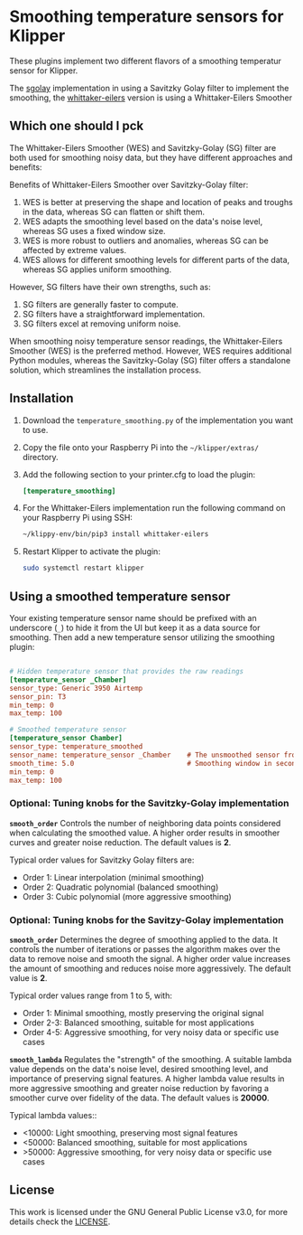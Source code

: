 # Smoothing temperature sensors for Klipper

These plugins implement two different flavors of a smoothing temperatur sensor for Klipper.

The [sgolay](./sgolay/) implementation in using a Savitzky Golay filter to implement the smoothing, the [whittaker-eilers](./whittaker-eilers/) version is using a Whittaker-Eilers Smoother

## Which one should I pck

The Whittaker-Eilers Smoother (WES) and Savitzky-Golay (SG) filter are both used for smoothing noisy data, but they have different approaches and benefits:

Benefits of Whittaker-Eilers Smoother over Savitzky-Golay filter:

1. WES is better at preserving the shape and location of peaks and troughs in the data, whereas SG can flatten or shift them.
2. WES adapts the smoothing level based on the data's noise level, whereas SG uses a fixed window size.
3. WES is more robust to outliers and anomalies, whereas SG can be affected by extreme values.
4. WES allows for different smoothing levels for different parts of the data, whereas SG applies uniform smoothing.

However, SG filters have their own strengths, such as:

1. SG filters are generally faster to compute.
2. SG filters have a straightforward implementation.
3. SG filters excel at removing uniform noise.

When smoothing noisy temperature sensor readings, the Whittaker-Eilers Smoother (WES) is the preferred method. However, WES requires additional Python modules, whereas the Savitzky-Golay (SG) filter offers a standalone solution, which streamlines the installation process.

## Installation

1. Download the `temperature_smoothing.py` of the implementation you want to use.
2. Copy the file onto your Raspberry Pi into the `~/klipper/extras/` directory.
3. Add the following section to your printer.cfg to load the plugin:

   ```ini
   [temperature_smoothing]
   ```

4. For the Whittaker-Eilers implementation run the following command on your Raspberry Pi using SSH:

   ```bash
   ~/klippy-env/bin/pip3 install whittaker-eilers
   ```

5. Restart Klipper to activate the plugin:

   ```bash
   sudo systemctl restart klipper
   ```

## Using a smoothed temperature sensor

Your existing temperature sensor name should be prefixed with an underscore (`_`) to hide it from the UI but keep it as a data source for smoothing. Then add a new temperature sensor utilizing the smoothing plugin:

```ini

# Hidden temperature sensor that provides the raw readings
[temperature_sensor _Chamber]
sensor_type: Generic 3950 Airtemp
sensor_pin: T3
min_temp: 0
max_temp: 100

# Smoothed temperature sensor
[temperature_sensor Chamber]
sensor_type: temperature_smoothed
sensor_name: temperature_sensor _Chamber    # The unsmoothed sensor from above
smooth_time: 5.0                            # Smoothing window in seconds 
min_temp: 0     
max_temp: 100
```

### Optional: Tuning knobs for the Savitzky-Golay implementation

**`smooth_order`**
Controls the number of neighboring data points considered when calculating the smoothed value. A higher order results in smoother curves and greater noise reduction. The default values is **2**.

Typical order values for Savitzky Golay filters are:

- Order 1: Linear interpolation (minimal smoothing)
- Order 2: Quadratic polynomial (balanced smoothing)
- Order 3: Cubic polynomial (more aggressive smoothing)

### Optional: Tuning knobs for the Savitzy-Golay implementation

**`smooth_order`**
Determines the degree of smoothing applied to the data. It controls the number of iterations or passes the algorithm makes over the data to remove noise and smooth the signal. A higher order value increases the amount of smoothing and reduces noise more aggressively. The default value is **2**.

Typical order values range from 1 to 5, with:

- Order 1: Minimal smoothing, mostly preserving the original signal
- Order 2-3: Balanced smoothing, suitable for most applications
- Order 4-5: Aggressive smoothing, for very noisy data or specific use cases

**`smooth_lambda`**
Regulates the "strength" of the smoothing. A suitable lambda value depends on the data's noise level, desired smoothing level, and importance of preserving signal features. A higher lambda value results in more aggressive smoothing and greater noise reduction by favoring a smoother curve over fidelity of the data. The default values is **20000**.

Typical lambda values::

- <10000: Light smoothing, preserving most signal features
- <50000: Balanced smoothing, suitable for most applications
- \>50000: Aggressive smoothing, for very noisy data or specific use cases

## License

This work is licensed under the GNU General Public License v3.0, for more details check the [LICENSE](../LICENSE).
